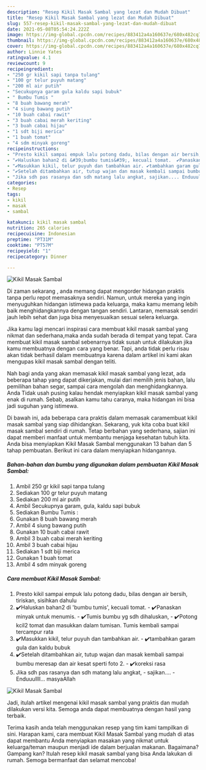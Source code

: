 ```yaml
---
description: "Resep Kikil Masak Sambal yang lezat dan Mudah Dibuat"
title: "Resep Kikil Masak Sambal yang lezat dan Mudah Dibuat"
slug: 557-resep-kikil-masak-sambal-yang-lezat-dan-mudah-dibuat
date: 2021-05-08T05:54:24.222Z
image: https://img-global.cpcdn.com/recipes/883412a4a160637e/680x482cq70/kikil-masak-sambal-foto-resep-utama.jpg
thumbnail: https://img-global.cpcdn.com/recipes/883412a4a160637e/680x482cq70/kikil-masak-sambal-foto-resep-utama.jpg
cover: https://img-global.cpcdn.com/recipes/883412a4a160637e/680x482cq70/kikil-masak-sambal-foto-resep-utama.jpg
author: Linnie Yates
ratingvalue: 4.1
reviewcount: 9
recipeingredient:
- "250 gr kikil sapi tanpa tulang"
- "100 gr telur puyuh matang"
- "200 ml air putih"
- "Secukupnya garam gula kaldu sapi bubuk"
- " Bumbu Tumis "
- "8 buah bawang merah"
- "4 siung bawang putih"
- "10 buah cabai rawit"
- "3 buah cabai merah keriting"
- "3 buah cabai hijau"
- "1 sdt biji merica"
- "1 buah tomat"
- "4 sdm minyak goreng"
recipeinstructions:
- "Presto kikil sampai empuk lalu potong dadu, bilas dengan air bersih, tiriskan, sisihkan dahulu"
- "✔️Haluskan bahan2 di &#39;bumbu tumis&#39;, kecuali tomat.  ✔️Panaskan minyak untuk menumis. ✔️Tumis bumbu yg sdh dihaluskan,  ✔️Potong kcil2 tomat dan masukkan dalam tumisan. Tumis kembali sampai tercampur rata"
- "✔️Masukkan kikil, telur puyuh dan tambahkan air. ✔️tambahkan garam gula dan kaldu bubuk"
- "✔️Setelah ditambahkan air, tutup wajan dan masak kembali sampai bumbu meresap dan air kesat sperti foto 2. ✔️koreksi rasa"
- "Jika sdh pas rasanya dan sdh matang lalu angkat, sajikan.... Enduuullll... masyaAllah"
categories:
- Resep
tags:
- kikil
- masak
- sambal

katakunci: kikil masak sambal 
nutrition: 265 calories
recipecuisine: Indonesian
preptime: "PT31M"
cooktime: "PT57M"
recipeyield: "1"
recipecategory: Dinner

---
```



![Kikil Masak Sambal](https://img-global.cpcdn.com/recipes/883412a4a160637e/680x482cq70/kikil-masak-sambal-foto-resep-utama.jpg)

Di zaman  sekarang , anda memang dapat mengorder hidangan praktis tanpa perlu repot memasaknya sendiri. Namun, untuk mereka yang ingin menyuguhkan hidangan istimewa pada keluarga, maka kamu memang lebih baik menghidangkannya dengan tangan sendiri. Lantaran, memasak sendiri jauh lebih sehat dan juga bisa menyesuaikan sesuai selera keluarga.

Jika kamu lagi mencari inspirasi cara membuat kikil masak sambal yang nikmat dan sederhana,maka anda sudah berada di tempat yang tepat. Cara membuat kikil masak sambal  sebenarnya tidak susah untuk dilakukan jika kamu membuatnya dengan cara yang benar. Tapi, anda tidak perlu risau akan tidak berhasil dalam membuatnya 
karena dalam artikel ini kami akan mengupas kikil masak sambal dengan teliti.  



Nah bagi anda yang akan memasak kikil masak sambal yang lezat, ada beberapa tahap yang dapat dikerjakan, mulai dari memilih jenis bahan, lalu pemilihan bahan segar, sampai cara mengolah dan menghidangkannya. Anda Tidak usah pusing kalau hendak menyiapkan kikil masak sambal yang enak di rumah. Sebab, asalkan kamu  tahu caranya, maka hidangan ini bisa jadi suguhan yang istimewa.

Di bawah ini, ada beberapa cara praktis  dalam memasak caramembuat kikil masak sambal yang siap dihidangkan. Sekarang, yuk kita coba buat kikil masak sambal sendiri di rumah. Tetap berbahan yang sederhana, sajian ini dapat memberi manfaat untuk membantu menjaga kesehatan tubuh kita. Anda bisa menyiapkan Kikil Masak Sambal menggunakan 13 bahan dan 5 tahap pembuatan. Berikut ini cara dalam menyiapkan hidangannya.

<!--inarticleads1-->

##### Bahan-bahan dan bumbu yang digunakan dalam pembuatan Kikil Masak Sambal:

1. Ambil 250 gr kikil sapi tanpa tulang
1. Sediakan 100 gr telur puyuh matang
1. Sediakan 200 ml air putih
1. Ambil Secukupnya garam, gula, kaldu sapi bubuk
1. Sediakan  Bumbu Tumis :
1. Gunakan 8 buah bawang merah
1. Ambil 4 siung bawang putih
1. Gunakan 10 buah cabai rawit
1. Ambil 3 buah cabai merah keriting
1. Ambil 3 buah cabai hijau
1. Sediakan 1 sdt biji merica
1. Gunakan 1 buah tomat
1. Ambil 4 sdm minyak goreng




<!--inarticleads2-->

##### Cara membuat Kikil Masak Sambal:

1. Presto kikil sampai empuk lalu potong dadu, bilas dengan air bersih, tiriskan, sisihkan dahulu
1. ✔️Haluskan bahan2 di &#39;bumbu tumis&#39;, kecuali tomat.  - ✔️Panaskan minyak untuk menumis. - ✔️Tumis bumbu yg sdh dihaluskan,  - ✔️Potong kcil2 tomat dan masukkan dalam tumisan. Tumis kembali sampai tercampur rata
1. ✔️Masukkan kikil, telur puyuh dan tambahkan air. - ✔️tambahkan garam gula dan kaldu bubuk
1. ✔️Setelah ditambahkan air, tutup wajan dan masak kembali sampai bumbu meresap dan air kesat sperti foto 2. - ✔️koreksi rasa
1. Jika sdh pas rasanya dan sdh matang lalu angkat, - sajikan.... - Enduuullll... masyaAllah
<img src="//assets-global.cpcdn.com/assets/icons/button_play-2c75c40dde080a61004c1f40b05d8f140eaff45d7e9e6481dc71c63d2e7c4909.png" alt="Kikil Masak Sambal">



Jadi, itulah artikel mengenai  kikil masak sambal  yang praktis dan mudah dilakukan versi kita. Semoga anda dapat membuatnya dengan hasil yang terbaik. 

Terima kasih anda telah menggunakan resep yang tim kami tampilkan di sini. Harapan kami, cara membuat  Kikil Masak Sambal yang mudah di atas dapat membantu Anda menyiapkan masakan yang nikmat untuk keluarga/teman maupun menjadi ide dalam berjualan makanan. Bagaimana? Gampang kan? Itulah resep kikil masak sambal yang bisa Anda lakukan di rumah. Semoga bermanfaat dan selamat mencoba!

